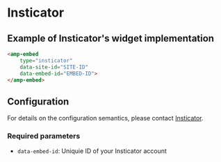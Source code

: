 <!---
Copyright 2019 The AMP HTML Authors. All Rights Reserved.

Licensed under the Apache License, Version 2.0 (the "License");
you may not use this file except in compliance with the License.
You may obtain a copy of the License at

      http://www.apache.org/licenses/LICENSE-2.0

Unless required by applicable law or agreed to in writing, software
distributed under the License is distributed on an "AS-IS" BASIS,
WITHOUT WARRANTIES OR CONDITIONS OF ANY KIND, either express or implied.
See the License for the specific language governing permissions and
limitations under the License.
-->

# Insticator

## Example of Insticator's widget implementation


```html
<amp-embed 
    type="insticator"
    data-site-id="SITE-ID"
    data-embed-id="EMBED-ID">
</amp-embed>
```

## Configuration

For details on the configuration semantics, please contact [Insticator](https://www.insticator.com/contact/).

### Required parameters

- `data-embed-id`: Uniquie ID of your Insticator account 
